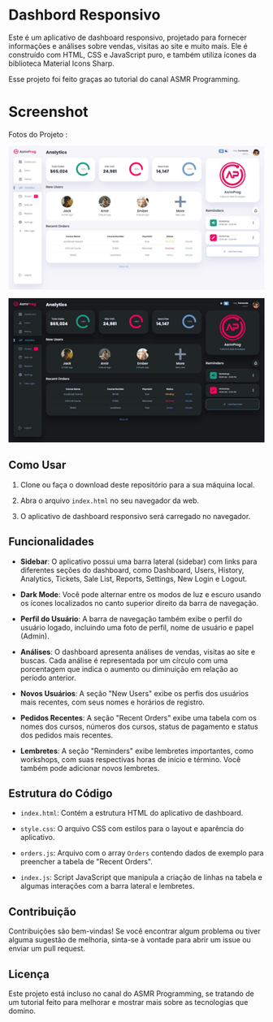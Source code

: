 # Dashbord Responsivo


Este é um aplicativo de dashboard responsivo, projetado para fornecer informações e análises sobre vendas, visitas ao site e muito mais. Ele é construído com HTML, CSS e JavaScript puro, e também utiliza ícones da biblioteca Material Icons Sharp.

Esse projeto foi feito graças ao tutorial do canal ASMR Programming.

# Screenshot
Fotos do Projeto :

![screenshot1](light-mode.jpg)

![screenshot2](dark-mode.jpg)

## Como Usar

1. Clone ou faça o download deste repositório para a sua máquina local.

2. Abra o arquivo `index.html` no seu navegador da web.

3. O aplicativo de dashboard responsivo será carregado no navegador.

## Funcionalidades

- **Sidebar**: O aplicativo possui uma barra lateral (sidebar) com links para diferentes seções do dashboard, como Dashboard, Users, History, Analytics, Tickets, Sale List, Reports, Settings, New Login e Logout.

- **Dark Mode**: Você pode alternar entre os modos de luz e escuro usando os ícones localizados no canto superior direito da barra de navegação.

- **Perfil do Usuário**: A barra de navegação também exibe o perfil do usuário logado, incluindo uma foto de perfil, nome de usuário e papel (Admin).

- **Análises**: O dashboard apresenta análises de vendas, visitas ao site e buscas. Cada análise é representada por um círculo com uma porcentagem que indica o aumento ou diminuição em relação ao período anterior.

- **Novos Usuários**: A seção "New Users" exibe os perfis dos usuários mais recentes, com seus nomes e horários de registro.

- **Pedidos Recentes**: A seção "Recent Orders" exibe uma tabela com os nomes dos cursos, números dos cursos, status de pagamento e status dos pedidos mais recentes.

- **Lembretes**: A seção "Reminders" exibe lembretes importantes, como workshops, com suas respectivas horas de início e término. Você também pode adicionar novos lembretes.

## Estrutura do Código

- `index.html`: Contém a estrutura HTML do aplicativo de dashboard.

- `style.css`: O arquivo CSS com estilos para o layout e aparência do aplicativo.

- `orders.js`: Arquivo com o array `Orders` contendo dados de exemplo para preencher a tabela de "Recent Orders".

- `index.js`: Script JavaScript que manipula a criação de linhas na tabela e algumas interações com a barra lateral e lembretes.

## Contribuição

Contribuições são bem-vindas! Se você encontrar algum problema ou tiver alguma sugestão de melhoria, sinta-se à vontade para abrir um issue ou enviar um pull request.

## Licença

Este projeto está incluso no canal do ASMR Programming, se tratando de um tutorial feito para melhorar e mostrar mais sobre as tecnologias que domino.
